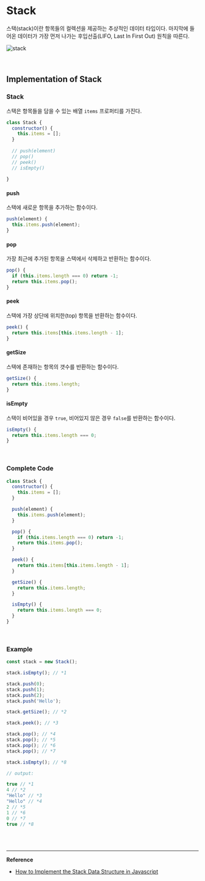 # Stack

스택(stack)이란 항목들의 컬렉션을 제공하는 추상적인 데이터 타입이다.  마지막에 들어온 데이터가 가장 먼저 나가는 후입선출(LIFO, Last In First Out) 원칙을 따른다.

![stack](https://res.cloudinary.com/practicaldev/image/fetch/s--s_Ih2JW7--/c_limit%2Cf_auto%2Cfl_progressive%2Cq_auto%2Cw_880/https://dev-to-uploads.s3.amazonaws.com/i/q5a0ym6de9ckp9buhkob.jpg)

<br>

## Implementation of Stack

### Stack

스택은 항목들을 담을 수 있는 배열 `items` 프로퍼티를 가진다.

```javascript
class Stack { 
  constructor() { 
    this.items = []; 
  } 
    
  // push(element)
  // pop()
  // peek()
  // isEmpty()
    
}
```

#### push

스택에 새로운 항목을 추가하는 함수이다.

```javascript
push(element) {
  this.items.push(element);
}
```

#### pop

가장 최근에 추가된 항목을 스택에서 삭제하고 반환하는 함수이다.

```javascript
pop() {
  if (this.items.length === 0) return -1;
  return this.items.pop();
}
```

#### peek

스택에 가장 상단에 위치한(top) 항목을 반환하는 함수이다.

```javascript
peek() {
  return this.items[this.items.length - 1];
}
```

#### getSize

스택에 존재하는 항목의 갯수를 반환하는 함수이다.

```javascript
getSize() {
  return this.items.length;
}
```

#### isEmpty

스택이 비어있을 경우 `true`, 비어있지 않은 경우 `false`를 반환하는 함수이다.

```javascript
isEmpty() {
  return this.items.length === 0;
}
```

<br>

### Complete Code

```JAVASCRIPT
class Stack {
  constructor() {
    this.items = [];
  }

  push(element) {
    this.items.push(element);
  }

  pop() {
    if (this.items.length === 0) return -1;
    return this.items.pop();
  }

  peek() {
    return this.items[this.items.length - 1];
  }

  getSize() {
    return this.items.length;
  }

  isEmpty() {
    return this.items.length === 0;
  }
}

```

<br>

### Example

```javascript
const stack = new Stack();

stack.isEmpty(); // *1

stack.push(0);
stack.push(1);
stack.push(2);
stack.push('Hello');

stack.getSize(); // *2

stack.peek(); // *3

stack.pop(); // *4
stack.pop(); // *5
stack.pop(); // *6
stack.pop(); // *7

stack.isEmpty(); // *8
```

```javascript
// output: 

true // *1
4 // *2
"Hello" // *3
"Hello" // *4
2 // *5
1 // *6
0 // *7
true // *8
```

<br>

<br>

------

**Reference**

- [How to Implement the Stack Data Structure in Javascript](https://dev.to/erickarugu/implementing-the-stack-data-structure-in-javascript-59n5)